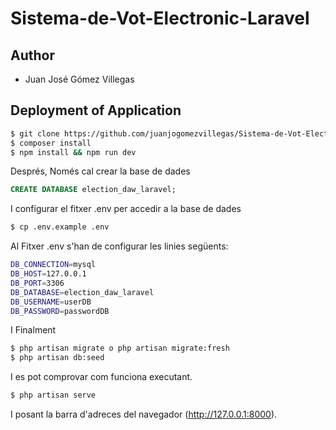 # Sistema-de-Vot-Electronic-Laravel

## Author

- Juan José Gómez Villegas

## Deployment of Application

```sh
$ git clone https://github.com/juanjogomezvillegas/Sistema-de-Vot-Electronic-Laravel.git o git@github.com:juanjogomezvillegas/Sistema-de-Vot-Electronic-Laravel.git
$ composer install
$ npm install && npm run dev
```

Després, Només cal crear la base de dades

```sql
CREATE DATABASE election_daw_laravel;
```

I configurar el fitxer .env per accedir a la base de dades

```sh
$ cp .env.example .env
```

Al Fitxer .env s'han de configurar les linies següents:

```sh
DB_CONNECTION=mysql
DB_HOST=127.0.0.1
DB_PORT=3306
DB_DATABASE=election_daw_laravel
DB_USERNAME=userDB
DB_PASSWORD=passwordDB
```

I Finalment

```sh
$ php artisan migrate o php artisan migrate:fresh
$ php artisan db:seed
```

I es pot comprovar com funciona executant.

```sh
$ php artisan serve
```

I posant la barra d'adreces del navegador (http://127.0.0.1:8000).
